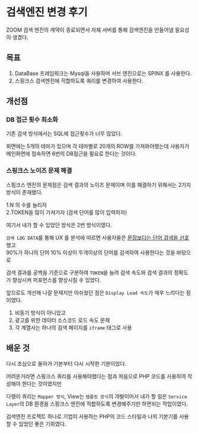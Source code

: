 # 검색엔진 변경 후기

ZOOM 검색 엔진의 계약이 종료되면서 자체 서버를 통해 검색엔진을 만들어낼 필요성이 생겼다.

## 목표

1.  DataBase 프레임워크는 Mysql을 사용하며 서브 엔진으로는 SPINX 를 사용한다.
2.  스핑크스 검색엔진에 적합하도록 쿼리를 변경하여 사용한다.

## 개선점

### DB 접근 횟수 최소화

기존 검색 방식에서는 SQL에 접근횟수가 너무 많았다.

회면에는 5개의 테마가 있으며 각 테마별로 20개의 ROW를 가져와야했는데 사용자가 메인화면에 접속하면 6번의 DB접근을 필요로 한다는 것이다.

### 스핑크스 노이즈 문제 해결

스핑크스 엔진의 문제점은 검색 결과의 노이즈 문제이며 이를 해결하기 위해서는 2가지 방식이 존재했다.

1.N 의 수를 늘리자  
2.TOKEN을 많이 가져가자 (검색 단어를 많이 입력하자)

여기서 내가 할 수 있었던 방식은 2번 방식이였다.

`검색 LOG DATA`를 통해 UX 를 분석에 따르면 사용자들은 <u>문장보다는 단어 검색을 선호</u>했고  
90%가 하나의 단어 10% 이상이 두개이상의 단어를 검색하여 사용한다는 것을 바탕으로

검색 결과를 공백을 기준으로 구분하여 `TOKEN`을 늘려 검색 속도와 검색 결과의 정확도가 향상시켜 퍼포먼스를 향상시킬 수 있었다.

앞으로도 개선해 나갈 문제지만 아쉬웠던 점은 `Display Load 속도`가 매우 느리다는 점이였다.

1.  비동기 방식이 아니었고
2.  광고를 위한 데이터 소스코드 로드 속도 문제
3.  각 계열사는 하나의 검색 페이지를 `iframe` 태그로 사용

## 배운 것

다시 초심으로 돌아가 기본부터 다시 시작한 기분이었다.

어려운거라면 스핑크스 쿼리를 사용해야했다는 점과 처음으로 PHP 코드를 사용하여 작성해야 한다는 것이였지만

다행이 쿼리는 `Mapper 방식`, View는 `템플릿 방식`의 개발이어서 내가 할 일은 `Service Layer`의 DB 환경을 스핑크스 엔진에 적합하도록 변경해주기만 하면되는 작업이였다.

검색엔진 프로젝트 하나로 기업이 사용하는 PHP의 코드 스타일과 나의 기본기를 사용할 수 있었던 좋은 기회였다.
